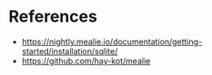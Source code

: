 # References

- https://nightly.mealie.io/documentation/getting-started/installation/sqlite/
- https://github.com/hay-kot/mealie
